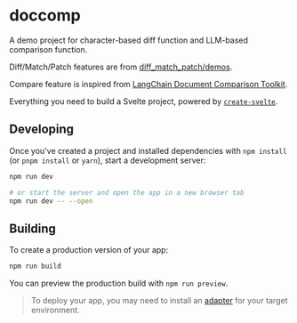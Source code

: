 # doccomp
A demo project for character-based diff function and LLM-based comparison function.

Diff/Match/Patch features are from [diff_match_patch/demos](https://neil.fraser.name/software/diff_match_patch/demos/).

Compare feature is inspired from [LangChain Document Comparison Toolkit](https://python.langchain.com/docs/integrations/toolkits/document_comparison_toolkit).

Everything you need to build a Svelte project, powered by [`create-svelte`](https://github.com/sveltejs/kit/tree/master/packages/create-svelte).

## Developing

Once you've created a project and installed dependencies with `npm install` (or `pnpm install` or `yarn`), start a development server:

```bash
npm run dev

# or start the server and open the app in a new browser tab
npm run dev -- --open
```

## Building

To create a production version of your app:

```bash
npm run build
```

You can preview the production build with `npm run preview`.

> To deploy your app, you may need to install an [adapter](https://kit.svelte.dev/docs/adapters) for your target environment.
